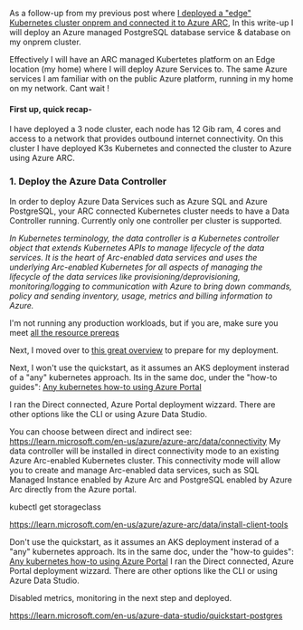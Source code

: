 As a follow-up from my previous post where [I deployed a "edge" Kubernetes cluster onprem and connected it to Azure ARC](https://github.com/verboompj/arc_kubernetes/blob/main/arc_enabled_k3s.md), 
In this write-up I will deploy an Azure managed PostgreSQL database service & database on my onprem cluster.

Effectively I will have an ARC managed Kubertetes platform on an Edge location (my home) where I will deploy Azure Services to. The same Azure services I am familiar with on the public Azure platform, running in my home on my network. Cant wait !

#### First up, quick recap- 

I have deployed a 3 node cluster, each node has 12 Gib ram, 4 cores and access to a network that provides outbound internet connectivity. On this cluster I have deployed K3s Kubernetes and connected the cluster to Azure using Azure ARC.

### 1. Deploy the Azure Data Controller

In order to deploy Azure Data Services such as Azure SQL and Azure PostgreSQL, your ARC connected Kubernetes cluster needs to have a Data Controller running. Currently only one controller per cluster is supported. 

_In Kubernetes terminology, the data controller is a Kubernetes controller object that extends Kubernetes APIs to manage lifecycle of the data services. It is the heart of Arc-enabled data services and uses the underlying Arc-enabled Kubernetes for all aspects of managing the lifecycle of the data services like provisioning/deprovisioning, monitoring/logging to communication with Azure to bring down commands, policy and sending inventory, usage, metrics and billing information to Azure._

I'm not running any production workloads, but if you are, make sure you meet [all the resource prereqs](https://learn.microsoft.com/en-us/azure/azure-arc/data/sizing-guidance#minimum-deployment-requirements)

Next, I moved over to [this great overview](https://learn.microsoft.com/en-us/azure/azure-arc/data/plan-azure-arc-data-services#deployment-steps) to prepare for my deployment. 

Next, I won't use the quickstart, as it assumes an AKS deployment insterad of a "any" kubernetes approach. 
Its in the same doc, under the "how-to guides": [Any kubernetes how-to using Azure Portal](https://learn.microsoft.com/en-us/azure/azure-arc/data/create-data-controller-direct-azure-portal)

I ran the Direct connected, Azure Portal deployment wizzard. There are other options like the CLI or using Azure Data Studio. 

You can choose between direct and indirect see: https://learn.microsoft.com/en-us/azure/azure-arc/data/connectivity 
My data controller will be installed in direct connectivity mode to an existing Azure Arc-enabled Kubernetes cluster. This connectivity mode will allow you to create and manage Arc-enabled data services, such as SQL Managed Instance enabled by Azure Arc and PostgreSQL enabled by Azure Arc directly from the Azure portal.


kubectl get storageclass




https://learn.microsoft.com/en-us/azure/azure-arc/data/install-client-tools

Don't use the quickstart, as it assumes an AKS deployment insterad of a "any" kubernetes approach. 
Its in the same doc, under the "how-to guides": [Any kubernetes how-to using Azure Portal](https://learn.microsoft.com/en-us/azure/azure-arc/data/create-data-controller-direct-azure-portal)
I ran the Direct connected, Azure Portal deployment wizzard. There are other options like the CLI or using Azure Data Studio. 





Disabled metrics, monitoring in the next step and deployed. 





https://learn.microsoft.com/en-us/azure-data-studio/quickstart-postgres



